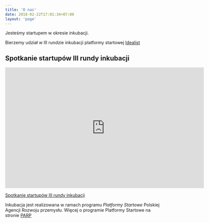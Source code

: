 ```yaml
---
title: 'O nas'
date: 2018-02-22T17:01:34+07:00
layout: 'page'
---
```

Jesteśmy startupem w okresie inkubacji.

Bierzemy udział w III rundzie inkubacji platformy startowej [Idealist](http://idealist.pl/)

## Spotkanie startupów III rundy inkubacji 

<iframe width="640" height="390" src="https://www.youtube.com/embed/8cpBaqtW34A" frameborder="0" allow="accelerometer; autoplay; clipboard-write; encrypted-media; gyroscope; picture-in-picture" allowfullscreen></iframe>


[Spotkanie startupów III rundy inkubacji](http://idealist.pl/akademia-idealist-spotkanie-startupow-iii-rundy-inkubacji/)

Inkubacja jest realizowana w ramach programu *Platformy Startowe* Polskiej Agencji Rozwoju przemysłu.
Więcej o programie Platformy Startowe na stronie [PARP](https://www.parp.gov.pl/component/grants/grants/platformy-startowe)
